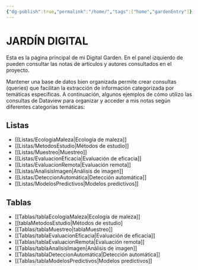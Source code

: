 ```yaml
---
{"dg-publish":true,"permalink":"/home/","tags":["home","gardenEntry"]}
---
```



# JARDÍN DIGITAL

Esta es la página principal de mi Digital Garden. En el panel izquierdo de pueden consultar las notas de artículos y autores consultados en el proyecto.

Mantener una base de datos bien organizada permite crear consultas (queries) que facilitan la extracción de información categorizada por temáticas específicas. A continuación, algunos ejemplos de cómo utilizo las consultas de Dataview para organizar y acceder a mis notas según diferentes categorías temáticas:

## Listas

- [[Listas/EcologiaMaleza\|Ecología de maleza]]
- [[Listas/MetodosEstudio\|Métodos de estudio]]
- [[Listas/Muestreo\|Muestreo]]
- [[Listas/EvaluacionEficacia\|Evaluación de eficacia]]
- [[Listas/EvaluacionRemota\|Evaluación remota]]
- [[Listas/AnalisisImagen\|Análisis de imagen]]
- [[Listas/DeteccionAutomática\|Detección automática]]
- [[Listas/ModelosPredictivos\|Modelos predictivos]]

## Tablas

- [[Tablas/tablaEcologiaMaleza\|Ecología de maleza]]
- [[tablaMetodosEstudio|Métodos de estudio]
- [[Tablas/tablaMuestreo\|tablaMuestreo]]
- [[Tablas/tablaEvaluacionEficacia\|Evaluación de eficacia]]
- [[Tablas/tablaEvaluacionRemota\|Evaluación remota]]
- [[Tablas/tablaAnalisisImagen\|Análisis de imagen]]
- [[Tablas/tablaDeteccionAutomática\|Detección automática]]
- [[Tablas/tablaModelosPredictivos\|Modelos predictivos]]